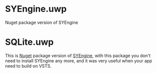 # SYEngine.uwp
Nuget package version of SYEngine

# SQLite.uwp

This is [Nuget](https://www.nuget.org/packages/SYEngine.uwp/) package version of [SYEngine](https://github.com/amamiya/SYEngine), with this package you don't need to install SYEngine any more, and it was very useful when your app need to build on VSTS.
